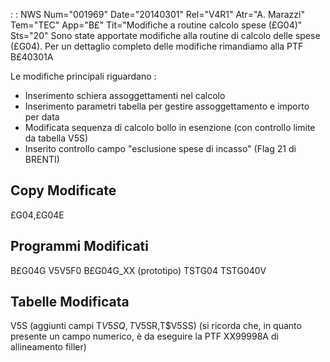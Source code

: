  :  : NWS Num="001969" Date="20140301" Rel="V4R1" Atr="A. Marazzi" Tem="TEC" App="B£" Tit="Modifiche a routine calcolo spese (£G04)" Sts="20"
Sono state apportate modifiche alla routine di calcolo delle spese (£G04).
Per un dettaglio completo delle modifiche rimandiamo alla PTF B£40301A

Le modifiche principali riguardano : 

- Inserimento schiera assoggettamenti nel calcolo
- Inserimento parametri tabella per gestire assoggettamento e importo per data
- Modificata sequenza di calcolo bollo in esenzione (con controllo limite da tabella V5S)
- Inserito controllo campo "esclusione spese di incasso" (Flag 21 di BRENTI)

Copy Modificate
----------------
£G04,£G04E

Programmi Modificati
--------------------
B£G04G
V5V5F0
B£G04G_XX  (prototipo)
TSTG04
TSTG040V

Tabelle Modificata
------------------
V5S (aggiunti campi T$V5SQ,T$V5SR,T$V5SS)
(si ricorda che, in quanto presente un campo numerico, è da eseguire la PTF XX99998A di allineamento
filler)
